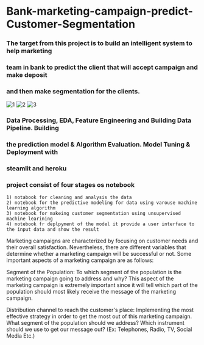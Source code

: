 # Bank-marketing-campaign-predict-Customer-Segmentation
### The target from this project is to build an intelligent system to help marketing 
### team in bank to predict the client that will accept campaign and make deposit 
### and then make segmentation for the clients.
![1](https://github.com/NoorhanHamed/-Bank-marketing-campaign-predict-Customer-Segmentation/assets/113361240/268dba7a-21ce-409b-bcb0-718db0d8142c)
![2](https://github.com/NoorhanHamed/-Bank-marketing-campaign-predict-Customer-Segmentation/assets/113361240/571f606a-0a8f-4430-aeb1-97386a589c52)
![3](https://github.com/NoorhanHamed/-Bank-marketing-campaign-predict-Customer-Segmentation/assets/113361240/432c9577-2309-41b4-9499-ce5db302f3c7)

### Data Processing, EDA, Feature Engineering and Building Data Pipeline. Building 
### the prediction model & Algorithm Evaluation. Model Tuning & Deployment with 
### steamlit and heroku
### project consist of four stages os notebook 
    1) notabook for cleaning and analysis the data 
    2) notebook for the predictive modeling for data using varouse machine learning algorithm 
    3) notebook for makeing customer segmentation using unsupervised machine learining 
    4) notebook fr deplpyment of the model it provide a user interface to the input data and show the result 
    
Marketing campaigns are characterized by focusing on customer needs and their overall satisfaction. Nevertheless, there are different variables that determine whether a marketing campaign will be successful or not. Some important aspects of a marketing campaign are as follows:

Segment of the Population: To which segment of the population is the marketing campaign going to address and why? This aspect of the marketing campaign is extremely important since it will tell which part of the population should most likely receive the message of the marketing campaign.

Distribution channel to reach the customer's place: Implementing the most effective strategy in order to get the most out of this marketing campaign. What segment of the population should we address? Which instrument should we use to get our message out? (Ex: Telephones, Radio, TV, Social Media Etc.)

